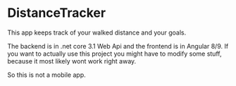 # DistanceTracker
This app keeps track of your walked distance and your goals.

The backend is in .net core 3.1 Web Api and the frontend is in Angular 8/9.
If you want to actually use this project you might have to modify some stuff, because it most likely wont work right away.

So this is not a mobile app.

